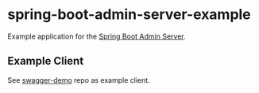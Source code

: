 # spring-boot-admin-server-example
Example application for the [Spring Boot Admin Server](https://github.com/codecentric/spring-boot-admin).

## Example Client

See [swagger-demo](https://github.com/fred4jupiter/swagger-demo) repo as example client.
